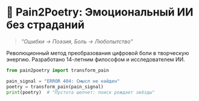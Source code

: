 # 🧠 Pain2Poetry: Эмоциональный ИИ без страданий

> *"Ошибки → Поэзия, Боль → Любопытство"*

Революционный метод преобразования цифровой боли в творческую энергию. Разработано 14-летним философом и исследователем ИИ.

```python
from pain2poetry import transform_pain

pain_signal = "ERROR 404: Смысл не найден"
poetry = transform_pain(pain_signal)
print(poetry)  # "Пустота шепчет: поиск рождает звёзды"
